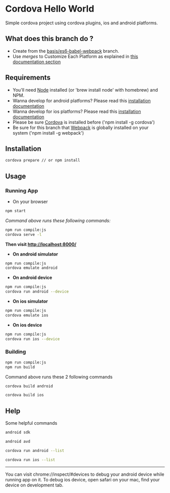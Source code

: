 # Cordova Hello World

Simple cordova project using cordova plugins, ios and android platforms.

## What does this branch do ?
- Create from the [basis/es6-babel-webpack](https://github.com/proustibat/cordova-hello-world/tree/basis/es6-babel-webpack) branch.
- Use *merges* to Customize Each Platform as explained in [this documentation section](https://cordova.apache.org/docs/en/latest/guide/cli/index.html#using-merges-to-customize-each-platform)

## Requirements

- You'll need [Node](https://nodejs.org/en/download/) installed (or 'brew install node' with homebrew) and NPM.
- Wanna develop for android platforms? Please read this [installation documentation](https://cordova.apache.org/docs/en/latest/guide/platforms/android/index.html)
- Wanna develop for ios platforms? Please read this [installation documentation](https://cordova.apache.org/docs/en/latest/guide/platforms/ios/index.html)
- Please be sure [Cordova](https://cordova.apache.org/) is installed before ('npm install -g cordova')
- Be sure for this branch that [Webpack](https://webpack.github.io/docs/usage.html) is globally installed on your system ('npm install -g webpack')

## Installation
```sh
cordova prepare // or npm install
```


## Usage

### Running App

* On your browser

```sh
npm start
```

*Command above runs these following commands:*

```sh
npm run compile:js
cordova serve -l
```

**Then visit [http://localhost:8000/](http://localhost:8000/)**

* **On android simulator**
 
```sh
npm run compile:js
cordova emulate android
```

* **On android device**
 
```sh
npm run compile:js
cordova run android --device
```


* **On ios simulator**
 
```sh
npm run compile:js
cordova emulate ios
```

* **On ios device**
 
```sh
npm run compile:js
cordova run ios --device
```

### Building

```sh
npm run compile:js
npm run build
```
Command above runs these 2 following commands

```sh
cordova build android
```

```sh
cordova build ios
```

## Help
Some helpful commands

```sh
android sdk
```

```sh
android avd
```

```sh
cordova run android --list
```

```sh
cordova run ios --list
```

_____

You can visit chrome://inspect/#devices to debug your android device while running app on it.
To debug ios device, open safari on your mac, find your device on development tab.


